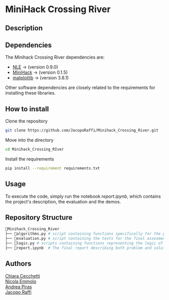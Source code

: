 # MiniHack Crossing River

## Description
<!-- Describe the problem and the solution -->

## Dependencies
The Minihack Crossing River dependencies are:

- [NLE](https://github.com/facebookresearch/nle) -> (version 0.9.0) 
- [MiniHack](https://github.com/facebookresearch/minihack) -> (version 0.1.5)
- [matplotlib](https://github.com/matplotlib/matplotlib) -> (version 3.8.1) 

Other software dependencies are closely related to the requirements for installing these libraries.

## How to install
Clone the repository 
```bash
git clone https://github.com/JacopoRaffi/Minihack_Crossing_River.git
```

Move into the directory 
```bash
cd Minihack_Crossing_RIver
```

Install the requirements
```bash
pip install --requirement requirements.txt
```

## Usage
To execute the code, simply run the notebook *report.ipynb*, which contains the project's description, the evaluation and the demos.

## Repository Structure
```bash
📂Minihack_Crossing_River
├── 📄algorithms.py # script containing functions specifically for the pathfinding aspect of the project
├── 📄evaluation.py # script containing the tests for the final assesment 
├── 📄logic.py # scripts containing functions representing the logic of the agent within the project.
├── 💼report.ipynb  # The final report describing both problem and solution
```

## Authors
[Chiara Cecchetti](https://github.com/cecchiara99) \
[Nicola Emmolo](https://github.com/nicolaemmolo) \
[Andrea Piras](https://github.com/aprs3) \
[Jacopo Raffi](https://github.com/JacopoRaffi) 
